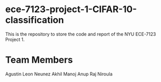 # ece-7123-project-1-CIFAR-10-classification
This is the repository to store the code and report of the NYU ECE-7123 Project 1.

# Team Members
Agustin Leon Neunez
Akhil Manoj
Anup Raj Niroula

